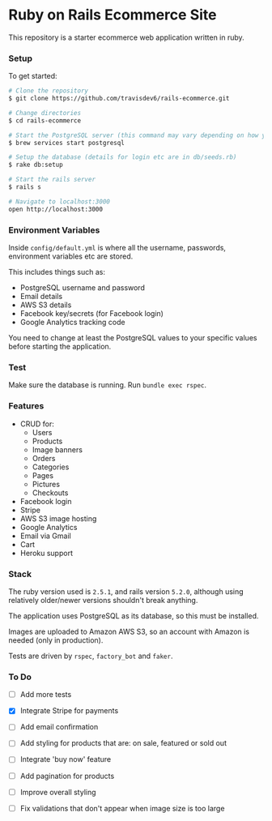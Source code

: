 # Ruby on Rails Ecommerce Site

This repository is a starter ecommerce web application written in ruby.

### Setup

To get started:

```bash
# Clone the repository
$ git clone https://github.com/travisdev6/rails-ecommerce.git

# Change directories
$ cd rails-ecommerce

# Start the PostgreSQL server (this command may vary depending on how you installed PostgreSQL)
$ brew services start postgresql 

# Setup the database (details for login etc are in db/seeds.rb)
$ rake db:setup

# Start the rails server
$ rails s

# Navigate to localhost:3000
open http://localhost:3000
```

### Environment Variables

Inside `config/default.yml` is where all the username, passwords, environment variables etc are stored.

This includes things such as:
- PostgreSQL username and password
- Email details
- AWS S3 details
- Facebook key/secrets (for Facebook login)
- Google Analytics tracking code

You need to change at least the PostgreSQL values to your specific values before starting the application.

### Test

Make sure the database is running. Run `bundle exec rspec`.

### Features

- CRUD for: 
  - Users
  - Products
  - Image banners
  - Orders
  - Categories
  - Pages
  - Pictures
  - Checkouts
- Facebook login
- Stripe
- AWS S3 image hosting
- Google Analytics
- Email via Gmail
- Cart
- Heroku support
  
### Stack

The ruby version used is `2.5.1`, and rails version `5.2.0`, although using relatively older/newer versions shouldn't break anything.

The application uses PostgreSQL as its database, so this must be installed.

Images are uploaded to Amazon AWS S3, so an account with Amazon is needed (only
in production).

Tests are driven by `rspec`, `factory_bot` and `faker`.

### To Do

- [ ] Add more tests
- [x] Integrate Stripe for payments
- [ ] Add email confirmation
- [ ] Add styling for products that are: on sale, featured or sold out
- [ ] Integrate 'buy now' feature
- [ ] Add pagination for products
- [ ] Improve overall styling
- [ ] Fix validations that don't appear when image size is too large

